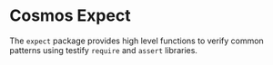 # Cosmos Expect

The `expect` package provides high level functions to verify common patterns using testify `require` and `assert` libraries.
